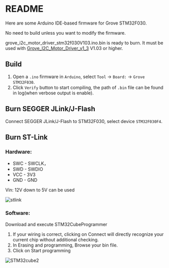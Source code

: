 # README

Here are some Arduino IDE-based firmware for Grove STM32F030.

No need to build unless you want to modify the firmware.

grove_i2c_motor_driver_stm32f030V103.ino.bin is ready to burn. It must be used with [Grove_I2C_Motor_Driver_v1_3](../../../../Grove_I2C_Motor_Driver_v1_3) V1.03 or higher.

## Build

1. Open a `.ino` firmware in `Arduino`, select `Tool` -> `Board:` -> `Grove STM32F030`.
2. Click `Verify` button to start compiling, the path of `.bin` file can be found in log(when verbose output is enable).

## Burn SEGGER JLink/J-Flash

Connect SEGGER JLink/J-Flash to STM32F030, select device `STM32F030F4`.

## Burn ST-Link

### Hardware:
- SWC - SWCLK，
- SWD - SWDIO
- VCC - 3V3
- GND - GND

Vin: 12V down to 5V can be used

![stlink](https://github.com/benppppp/grove_stm32f030/assets/170195651/bf734e71-2abc-4b47-9015-0d6314b1c0ff)

### Software:

Download and execute STM32CubeProgrammer
1. If your wiring is correct, clicking on Connect will directly recognize your current chip without additional checking.
2. In Erasing and programming, Browse your bin file.
3. Click on Start programming

![STM32cube2](https://github.com/benppppp/grove_stm32f030/assets/170195651/9dd4fc31-21ad-4268-b46d-845b3903b7b0)




